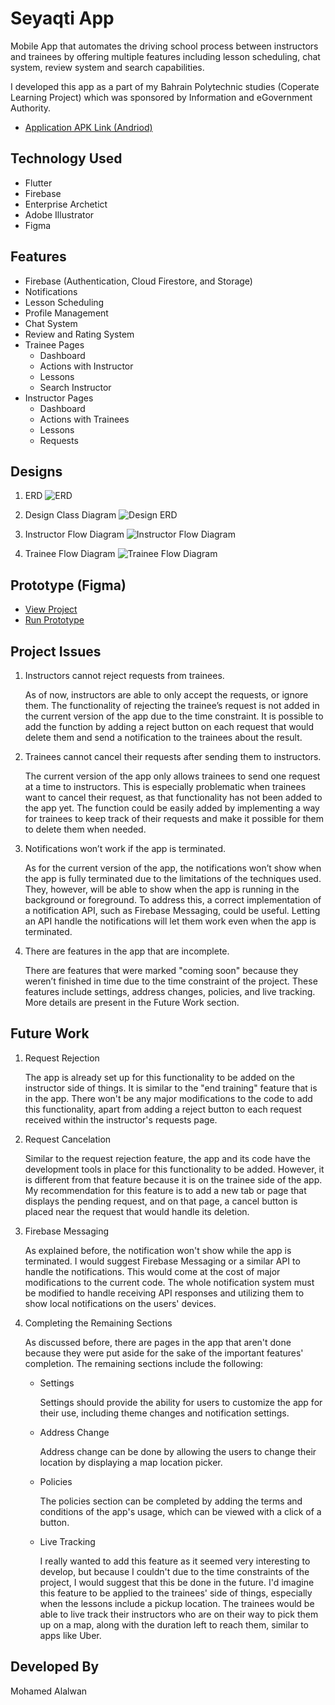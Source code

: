 # Seyaqti App
Mobile App that automates the driving school process between instructors and trainees by offering multiple features including lesson scheduling, chat system, review system and search capabilities.

I developed this app as a part of my Bahrain Polytechnic studies (Coperate Learning Project) which was sponsored by Information and eGovernment Authority.

- [Application APK Link (Andriod)](https://drive.google.com/file/d/1bKbBRIVsD_czO-ZT967MQxX3DgBc2TZG/view?usp=sharing)

## Technology Used
- Flutter
- Firebase
- Enterprise Archetict
- Adobe Illustrator
- Figma

## Features
- Firebase (Authentication, Cloud Firestore, and Storage) 
- Notifications
- Lesson Scheduling
- Profile Management
- Chat System
- Review and Rating System
- Trainee Pages
    - Dashboard
    - Actions with Instructor
    - Lessons
    - Search Instructor
- Instructor Pages
    - Dashboard
    - Actions with Trainees
    - Lessons
    - Requests

## Designs
1. ERD
![ERD](./readme_images/ERD.png)

2. Design Class Diagram
![Design ERD](./readme_images/Design_ERD.png)

3. Instructor Flow Diagram
![Instructor Flow Diagram](./readme_images/Instructor_Flow.png)

4. Trainee Flow Diagram
![Trainee Flow Diagram](./readme_images/Trainee_Flow.png)

## Prototype (Figma)
- [View Project](https://www.figma.com/file/57wXDqgtrMqY9QCCIcZwMG/Seyaqti?node-id=0%3A1&t=j2KPrJgSZ19N0HKF-1)
- [Run Prototype](https://www.figma.com/proto/57wXDqgtrMqY9QCCIcZwMG/Seyaqti?node-id=5-2&scaling=scale-down&page-id=0%3A1&starting-point-node-id=5%3A2)


## Project Issues
1. Instructors cannot reject requests from trainees.

    As of now, instructors are able to only accept the requests, or ignore them. The functionality of rejecting the trainee’s request is not added in the current version of the app due to the time constraint. It is possible to add the function by adding a reject button on each request that would delete them and send a notification to the trainees about the result.
2. Trainees cannot cancel their requests after sending them to instructors.

    The current version of the app only allows trainees to send one request at a time to instructors. This is especially problematic when trainees want to cancel their request, as that functionality has not been added to the app yet. The function could be easily added by implementing a way for trainees to keep track of their requests and make it possible for them to delete them when needed.
3. Notifications won’t work if the app is terminated.

    As for the current version of the app, the notifications won’t show when the app is fully terminated due to the limitations of the techniques used. They, however, will be able to show when the app is running in the background or foreground. To address this, a correct implementation of a notification API, such as Firebase Messaging, could be useful. Letting an API handle the notifications will let them work even when the app is terminated.
4. There are features in the app that are incomplete. 

    There are features that were marked "coming soon" because they weren’t finished in time due to the time constraint of the project. These features include settings, address changes, policies, and live tracking. More details are present in the Future Work section.
## Future Work

1. Request Rejection

    The app is already set up for this functionality to be added on the instructor side of things. It is similar to the "end training" feature that is in the app. There won't be any major modifications to the code to add this functionality, apart from adding a reject button to each request received within the instructor's requests page.

2. Request Cancelation

    Similar to the request rejection feature, the app and its code have the development tools in place for this functionality to be added. However, it is different from that feature because it is on the trainee side of the app. My recommendation for this feature is to add a new tab or page that displays the pending request, and on that page, a cancel button is placed near the request that would handle its deletion.

3. Firebase Messaging

    As explained before, the notification won't show while the app is terminated. I would suggest Firebase Messaging or a similar API to handle the notifications. This would come at the cost of major modifications to the current code. The whole notification system must be modified to handle receiving API responses and utilizing them to show local notifications on the users' devices.

4. Completing the Remaining Sections

    As discussed before, there are pages in the app that aren't done because they were put aside for the sake of the important features' completion. The remaining sections include the following:

    - Settings

        Settings should provide the ability for users to customize the app for their use, including theme changes and notification settings.

    - Address Change

        Address change can be done by allowing the users to change their location by displaying a map location picker.

    - Policies

        The policies section can be completed by adding the terms and conditions of the app's usage, which can be viewed with a click of a button.

    - Live Tracking

        I really wanted to add this feature as it seemed very interesting to develop, but because I couldn't due to the time constraints of the project, I would suggest that this be done in the future. I'd imagine this feature to be applied to the trainees' side of things, especially when the lessons include a pickup location. The trainees would be able to live track their instructors who are on their way to pick them up on a map, along with the duration left to reach them, similar to apps like Uber.
## Developed By
Mohamed Alalwan